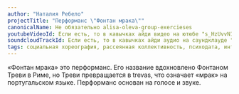 ```yaml
---
author: "Наталия Ребело"
projectTitle: "Перформанс \"Фонтан мрака\""
canonicalName: Не обязательно alisa-oleva-group-exercieses
youtubeVideoId: Если есть, то в кавычках айди видео на ютюбе "s_HzUvvN1Ns"
soundcloudTrackId: Если есть, то в кавычках айди аудио на саундклауде "353915180"
tags: социальная хореография, рассеянная коллективность, психодата, интимные интерфейсы, аномалии коридоров, путь стоп, спортивный интерес
---
```

«Фонтан мрака» это перформанс. Его название вдохновлено Фонтаном Треви в Риме, но Треви превращается в trevas, что означает «мрак» на португальском языке. Перформанс основан на голосе и звуке.
